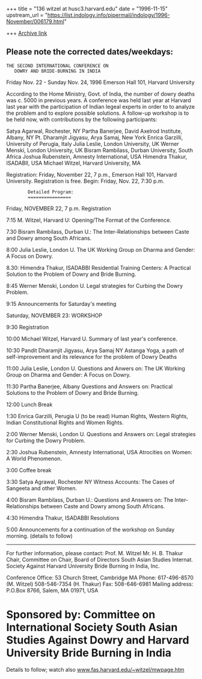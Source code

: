 +++
title = "136 witzel at husc3.harvard.edu"
date = "1996-11-15"
upstream_url = "https://list.indology.info/pipermail/indology/1996-November/006179.html"

+++
[Archive link](https://list.indology.info/pipermail/indology/1996-November/006179.html)





Please note the corrected dates/weekdays:
----------------------------------------


	THE SECOND INTERNATIONAL CONFERENCE ON 	
 	   DOWRY AND BRIDE-BURNING IN INDIA

Friday Nov. 22  - Sunday Nov. 24, 1996 
Emerson Hall 101, Harvard University



According to the Home Ministry, Govt. of India, the number of dowry deaths
was c. 5000 in previous years. A conference was held last year at Harvard
last year with the participation of Indian legeal experts in order to to
analyze the problem and to explore possible solutions. A follow-up
workshop is to be held now, with contributions by the following
participants: 


Satya Agarwal, Rochester, NY 
Partha Banerjee, David Axelrod Institute, Albany, NY 
Pt. Dharamjit Jigyasu, Arya Samaj, New York 
Enrica Garzilli, University of Perugia, Italy 
Julia Leslie, London University, UK 
Werner Menski, London University, UK 
Bisram Rambilass, Durban University, South Africa
Joshua Rubenstein, Amnesty International, USA 
Himendra Thakur, ISADABII, USA 
Michael Witzel, Harvard University, MA

Registration: Friday, November 22, 7 p.m., Emerson Hall 101, Harvard 
University.
Registration is free.
Begin: Friday, Nov. 22, 7:30 p.m.


			Detailed Program:
			================


Friday,
NOVEMBER 22,   7 p.m. Registration

7:15  M. Witzel, Harvard U:
Opening/The Format of the Conference.

7.30  Bisram Rambilass, Durban U.:
The Inter-Relationships between Caste and Dowry among South Africans.

8:00 Julia Leslie, London U.
The UK Working Group on Dharma and Gender: A Focus on Dowry.

8.30: Himendra Thakur, ISADABBI
Residential Training Centers: A Practical Solution to the Problem of Dowry 
and Bride Burning.

8:45 Werner Menski, London U.
Legal strategies for Curbing the Dowry Problem.

9:15 Announcements for Saturday's meeting



Saturday,
NOVEMBER 23: WORKSHOP


9:30  Registration

10:00 Michael Witzel, Harvard U.
Summary of last year's conference.

10:30 Pandit Dharamjit Jigyasu, Arya Samaj NY
Astanga Yoga, a path of self-improvement and its relevance for the problem 
of Dowry Deaths

11:00 Julia Leslie, London U.
Questions and Anwers on:
The UK Working Group on Dharma and Gender: A Focus on Dowry.

11:30 Partha Banerjee, Albany 
Questions and Answers on:
Practical Solutions to the Problem of Dowry and Bride Burning.


12:00 Lunch Break


1:30  Enrica Garzilli, Perugia U (to be read)
Human Rights, Western Rights, Indian Constitutional Rights and Women 
Rights.  

2:00  Werner Menski, London U.
Questions and Answers on:
Legal strategies for Curbing the Dowry Problem.

2:30 Joshua Rubenstein, Amnesty International, USA
Atrocities on Women: A World Phenomenon.

3:00 Coffee break 

3:30 Satya Agrawal, Rochester NY
Witness Accounts: The Cases of Sangeeta and other Women.

4:00 Bisram Rambilass, Durban U.:
Questions and Answers on:
The Inter-Relationships between Caste and Dowry among South Africans.

4:30 Himendra Thakur, ISADABBI
Resolutions

5:00 Announcements for a continuation of the workshop on Sunday morning.
(details to follow)



------------------------------------------------------------------------------
For further information, please contact:
Prof. M. Witzel                                Mr. H. B. Thakur
Chair, Committee on                            Chair, Board of Directors
South Asian Studies                            Internat. Society Against
Harvard University                             Bride Burning in India, Inc.


Conference Office: 53 Church Street, Cambridge MA
Phone: 617-496-8570 (M. Witzel)
       508-546-7354 (H. Thakur)
Fax:   508-646-6981
Mailing address:  P.O.Box 8766, Salem, MA 01971, USA


Sponsored by:
Committee on                                   International Society
South Asian Studies                            Against Dowry and
Harvard University                             Bride Burning in India
==============================================================================

Details to follow; watch also www.fas.harvard.edu/~witzel/mwpage.htm







